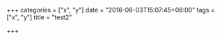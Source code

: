 +++
categories = ["x", "y"]
date = "2016-08-03T15:07:45+08:00"
tags = ["x", "y"]
title = "test2"

+++

